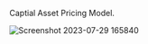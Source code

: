 Captial Asset Pricing Model.

![Screenshot 2023-07-29 165840](https://github.com/Shantanu2007/Caplital-Asset-Pricing-Model/assets/118951213/bb8e8f74-c964-4689-a235-aec4d8a46dff)
